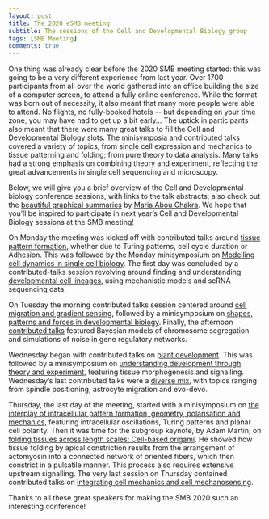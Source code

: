 ```yaml
---
layout: post
title: The 2020 eSMB meeting
subtitle: The sessions of the Cell and Developmental Biology group
tags: [SMB Meeting]
comments: true
---
```


One thing was already clear before the 2020 SMB meeting started: this was going to be a very different experience from last year. Over 1700 participants from all over the world gathered into an office building the size of a computer screen, to attend a fully online conference. While the format was born out of necessity, it also meant that many more people were able to attend. No flights, no fully-booked hotels -- but depending on your time zone, you may have had to get up a bit early…
The uptick in participants also meant that there were many great talks to fill the Cell and Developmental Biology slots. The minisymposia and contributed talks covered a variety of topics, from single cell expression and mechanics to tissue patterning and folding; from pure theory to data analysis. Many talks had a strong emphasis on combining theory and experiment, reflecting the great advancements in single cell sequencing and microscopy.

Below, we will give you a brief overview of the Cell and Developmental biology conference sessions, with links to the talk abstracts; also check out the [beautiful graphical summaries](https://smb-celldevbio.github.io/2020-11-28-SMB2020/) by [Maria Abou Chakra](http://individual.utoronto.ca/abouchakra/). We hope that you’ll be inspired to participate in next year’s Cell and Developmental Biology sessions at the SMB meeting!

On Monday the meeting was kicked off with contributed talks around [tissue pattern formation](/uploads/abstracts_smb2020/monday_ct1.md), whether due to Turing patterns, cell cycle duration or Adhesion. 
This was followed by the Monday minisymposium on [Modelling cell dynamics in single cell biology](/uploads/abstracts_smb2020/monday_ms.md). The first day was concluded by a contributed-talks session revolving around finding and understanding [developmental cell lineages](/uploads/abstracts_smb2020/monday_ct2.md), using mechanistic models and scRNA sequencing data.

On Tuesday the morning contributed talks session centered around [cell migration and gradient sensing](/uploads/abstracts_smb2020/tuesday_ct1.md), followed by a minisymposium on [shapes, patterns and forces in developmental biology](/uploads/abstracts_smb2020/tuesday_ms.md). Finally, the afternoon [contributed talks](/uploads/abstracts_smb2020/tuesday_ct2.md) featured Bayesian models of chromosome segregation and simulations of noise in gene regulatory networks.

Wednesday began with contributed talks on [plant development](/uploads/abstracts_smb2020/wednesday_ct1.md). This was followed by a minisymposium on [understanding development through theory and experiment](/uploads/abstracts_smb2020/wednesday_ms.md), featuring tissue morphogenesis and signalling. Wednesday’s last contributed talks were a [diverse mix](/uploads/abstracts_smb2020/wednesday_ct2.md), with topics ranging from spindle positioning, astrocyte migration and evo-devo. 

Thursday, the last day of the meeting, started with a minisymposium on [the interplay of intracellular pattern formation, geometry, polarisation and mechanics](/uploads/abstracts_smb2020/thursday_ms.md), featuring intracellular oscillations, Turing patterns and planar cell polarity. Then it was time for the subgroup keynote, by Adam Martin, on [folding tissues across length scales: Cell-based origami](/uploads/abstracts_smb2020/keynote.md). He showed how tissue folding by apical constriction results from the arrangement of actomyosin into a connected network of oriented fibers, which then constrict in a pulsatile manner. This process also requires extensive upstream signalling. The very last session on Thursday contained contributed talks on [integrating cell mechanics and cell mechanosensing](/uploads/abstracts_smb2020/thursday_ct.md).

Thanks to all these great speakers for making the SMB 2020 such an interesting conference!
